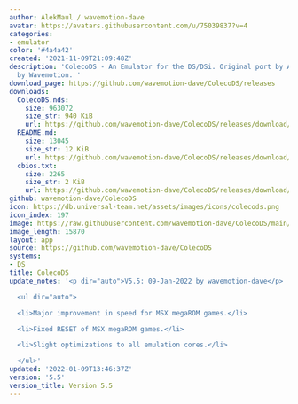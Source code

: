 ```yaml
---
author: AlekMaul / wavemotion-dave
avatar: https://avatars.githubusercontent.com/u/75039837?v=4
categories:
- emulator
color: '#4a4a42'
created: '2021-11-09T21:09:48Z'
description: 'ColecoDS - An Emulator for the DS/DSi. Original port by Alekmaul. Phoenix-Edition
  by Wavemotion. '
download_page: https://github.com/wavemotion-dave/ColecoDS/releases
downloads:
  ColecoDS.nds:
    size: 963072
    size_str: 940 KiB
    url: https://github.com/wavemotion-dave/ColecoDS/releases/download/5.5/ColecoDS.nds
  README.md:
    size: 13045
    size_str: 12 KiB
    url: https://github.com/wavemotion-dave/ColecoDS/releases/download/5.5/README.md
  cbios.txt:
    size: 2265
    size_str: 2 KiB
    url: https://github.com/wavemotion-dave/ColecoDS/releases/download/5.5/cbios.txt
github: wavemotion-dave/ColecoDS
icon: https://db.universal-team.net/assets/images/icons/colecods.png
icon_index: 197
image: https://raw.githubusercontent.com/wavemotion-dave/ColecoDS/main/arm9/gfx_data/pdev_tbg0.png
image_length: 15870
layout: app
source: https://github.com/wavemotion-dave/ColecoDS
systems:
- DS
title: ColecoDS
update_notes: '<p dir="auto">V5.5: 09-Jan-2022 by wavemotion-dave</p>

  <ul dir="auto">

  <li>Major improvement in speed for MSX megaROM games.</li>

  <li>Fixed RESET of MSX megaROM games.</li>

  <li>Slight optimizations to all emulation cores.</li>

  </ul>'
updated: '2022-01-09T13:46:37Z'
version: '5.5'
version_title: Version 5.5
---
```


